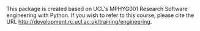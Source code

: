 This package is created based on UCL's  MPHYG001 Research Software engineering with Python.  If you wish to refer to this course, please cite the URL
http://development.rc.ucl.ac.uk/training/engineering.


